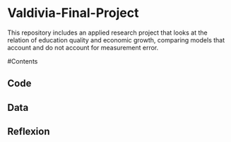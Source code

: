 # Valdivia-Final-Project
This repository includes an applied research project that looks at the relation of education quality and economic growth, comparing models that account and do not account for measurement error.

#Contents

## Code
## Data
## Reflexion
